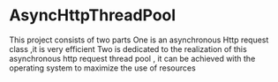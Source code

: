 AsyncHttpThreadPool
===================
This project consists of two parts  One is an asynchronous Http request class ,it is very efficient  Two is dedicated to the realization of this asynchronous http request thread pool , it can be achieved with the operating system to maximize the use of resources
